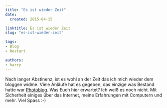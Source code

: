 ```yaml
---
title: "Es ist wieder Zeit"
date:
  created: 2015-04-15

linktitle: Es ist wieder Zeit
slug: "es-ist-wieder-zeit"

tags:
- Blog
- Restart

authors:
- harry
---
```


Nach langer Abstinenz, ist es wohl an der Zeit das ich mich wieder dem bloggen widme. Viele Anläufe hat es gegeben, das einzige was Bestand hatte war [Photoblog](https://pixelchrome.org).
Was Euch hier erwartet? Ich weiß es noch nicht. Mit Sicherheit einiges über das Internet, meine Erfahrungen mit Computern und mehr.
Viel Spass :-)
